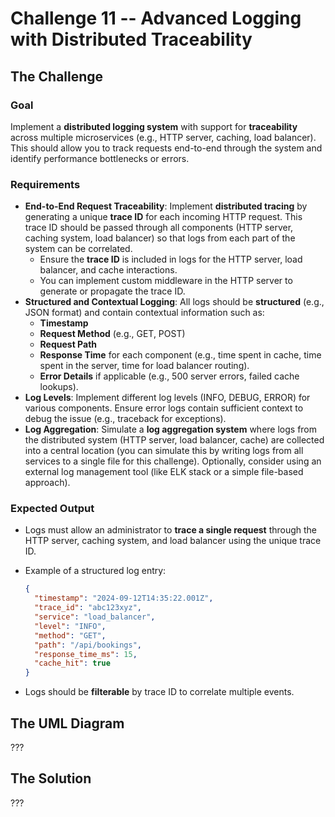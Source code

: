 # Challenge 11 -- Advanced Logging with Distributed Traceability

## The Challenge

### Goal

Implement a **distributed logging system** with support for **traceability** across multiple microservices (e.g., HTTP server, caching, load balancer). This should allow you to track requests end-to-end through the system and identify performance bottlenecks or errors.

### Requirements

- **End-to-End Request Traceability**: Implement **distributed tracing** by generating a unique **trace ID** for each incoming HTTP request. This trace ID should be passed through all components (HTTP server, caching system, load balancer) so that logs from each part of the system can be correlated.
    - Ensure the **trace ID** is included in logs for the HTTP server, load balancer, and cache interactions.
    - You can implement custom middleware in the HTTP server to generate or propagate the trace ID.
- **Structured and Contextual Logging**: All logs should be **structured** (e.g., JSON format) and contain contextual information such as:
    - **Timestamp**
    - **Request Method** (e.g., GET, POST)
    - **Request Path**
    - **Response Time** for each component (e.g., time spent in cache, time spent in the server, time for load balancer routing).
    - **Error Details** if applicable (e.g., 500 server errors, failed cache lookups).
- **Log Levels**: Implement different log levels (INFO, DEBUG, ERROR) for various components. Ensure error logs contain sufficient context to debug the issue (e.g., traceback for exceptions).
- **Log Aggregation**: Simulate a **log aggregation system** where logs from the distributed system (HTTP server, load balancer, cache) are collected into a central location (you can simulate this by writing logs from all services to a single file for this challenge). Optionally, consider using an external log management tool (like ELK stack or a simple file-based approach).

### Expected Output

- Logs must allow an administrator to **trace a single request** through the HTTP server, caching system, and load balancer using the unique trace ID.
- Example of a structured log entry:

  ```json
  {
    "timestamp": "2024-09-12T14:35:22.001Z",
    "trace_id": "abc123xyz",
    "service": "load_balancer",
    "level": "INFO",
    "method": "GET",
    "path": "/api/bookings",
    "response_time_ms": 15,
    "cache_hit": true
  }
  ```

- Logs should be **filterable** by trace ID to correlate multiple events.

## The UML Diagram

???

## The Solution

???

